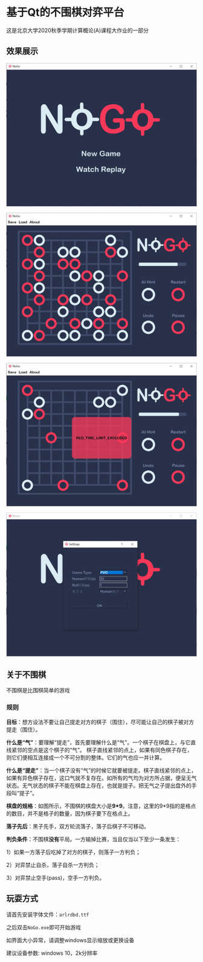 # 基于Qt的不围棋对弈平台

这是北京大学2020秋季学期计算概论(A)课程大作业的一部分

## 效果展示

![](https://raw.githubusercontent.com/epcm/Pictures/master/Markdown/2.1.jpg)

![](https://raw.githubusercontent.com/epcm/Pictures/master/Markdown/2.2.jpg)

![](https://raw.githubusercontent.com/epcm/Pictures/master/Markdown/2.3.jpg)

![](https://raw.githubusercontent.com/epcm/Pictures/master/Markdown/2.4.jpg)

## 关于不围棋

不围棋是比围棋简单的游戏

### 规则

**目标**：想方设法不要让自己提走对方的棋子（围住），尽可能让自己的棋子被对方提走（围住）。

**什么是“气”**：要理解“提走”，首先要理解什么是“气”。一个棋子在棋盘上，与它直线紧邻的空点是这个棋子的“气”。 棋子直线紧邻的点上，如果有同色棋子存在，则它们便相互连接成一个不可分割的整体。它们的气也应一并计算。

**什么是“提走”**：当一个棋子没有“气”的时候它就要被提走。棋子直线紧邻的点上，如果有异色棋子存在，这口气就不复存在。如所有的气均为对方所占据，便呈无气状态。无气状态的棋子不能在棋盘上存在，也就是提子。把无气之子提出盘外的手段叫“提子”。

**棋盘的规格**：如图所示，不围棋的棋盘大小是**9\*9**。注意，这里的9*9指的是格点的数目，并不是格子的数量，因为棋子要下在格点上。

**落子先后**：黑子先手，双方轮流落子，落子后棋子不可移动。

**判负条件**：不围棋**没有**平局。一方输掉比赛，当且仅当以下至少一条发生：

1）如果一方落子后吃掉了对方的棋子，则落子一方判负；

2）对弈禁止自杀，落子自杀一方判负；

3）对弈禁止空手(pass)，空手一方判负。

## 玩耍方式

请首先安装字体文件：`arlrdbd.ttf`

之后双击`NoGo.exe`即可开始游戏

如界面大小异常，请调整windows显示缩放或更换设备

建议设备参数: windows 10，2k分辨率
